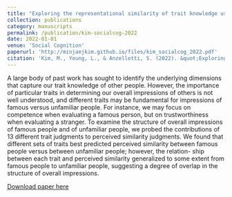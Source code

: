 ```yaml
---
title: "Exploring the representational similarity of trait knowledge using perceived similarity judgments"
collection: publications
category: manuscripts
permalink: /publication/kim-socialcog-2022
date: 2022-01-01
venue: 'Social Cognition'
paperurl: 'http://minjaejkim.github.io/files/kim_socialcog_2022.pdf'
citation: 'Kim, M., Young, L., & Anzellotti, S. (2022). &quot;Exploring the representational similarity of trait knowledge using perceived similarity judgments.&quot; <i>Social Cognition, 40</i>(6), 549-579.'
---
```

A large body of past work has sought to identify the underlying dimensions that capture our trait knowledge of other people. However, the importance of particular traits in determining our overall impressions of others is not well understood, and different traits may be fundamental for impressions of famous versus unfamiliar people. For instance, we may focus on competence when evaluating a famous person, but on trustworthiness when evaluating a stranger. To examine the structure of overall impressions of famous people and of unfamiliar people, we probed the contributions of 13 different trait judgments to perceived similarity judgments. We found that different sets of traits best predicted perceived similarity between famous people versus between unfamiliar people; however, the relation- ship between each trait and perceived similarity generalized to some extent from famous people to unfamiliar people, suggesting a degree of overlap in the structure of overall impressions.


[Download paper here](http://minjaejkim.github.io/files/kim_socialcog_2022.pdf)
